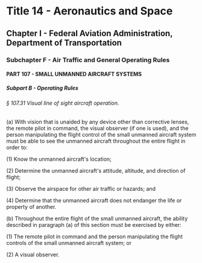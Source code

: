 
# Title 14 - Aeronautics and Space
## Chapter I - Federal Aviation Administration, Department of Transportation
### Subchapter F - Air Traffic and General Operating Rules
#### PART 107 - SMALL UNMANNED AIRCRAFT SYSTEMS
##### Subpart B - Operating Rules
###### § 107.31 Visual line of sight aircraft operation.

(a) With vision that is unaided by any device other than corrective lenses, the remote pilot in command, the visual observer (if one is used), and the person manipulating the flight control of the small unmanned aircraft system must be able to see the unmanned aircraft throughout the entire flight in order to:

(1) Know the unmanned aircraft's location;

(2) Determine the unmanned aircraft's attitude, altitude, and direction of flight;

(3) Observe the airspace for other air traffic or hazards; and

(4) Determine that the unmanned aircraft does not endanger the life or property of another.

(b) Throughout the entire flight of the small unmanned aircraft, the ability described in paragraph (a) of this section must be exercised by either:

(1) The remote pilot in command and the person manipulating the flight controls of the small unmanned aircraft system; or

(2) A visual observer.
